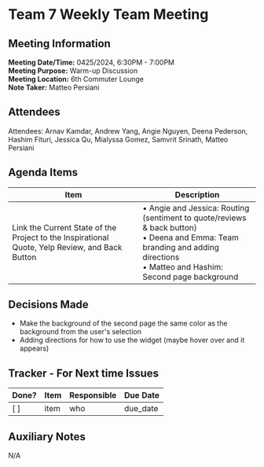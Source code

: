 # Team 7 Weekly Team Meeting

## Meeting Information

**Meeting Date/Time:** 0425/2024, 6:30PM - 7:00PM <br>
**Meeting Purpose:** Warm-up Discussion<br>
**Meeting Location:** 6th Commuter Lounge
<br>
**Note Taker:** Matteo Persiani

## Attendees

Attendees: Arnav Kamdar, Andrew Yang, Angie Nguyen, Deena Pederson, Hashim Fituri, Jessica Qu, Mialyssa Gomez, Samvrit Srinath, Matteo Persiani

## Agenda Items

| Item                                                                                           | Description                                                                                                                                                                     |
| ---------------------------------------------------------------------------------------------- | ------------------------------------------------------------------------------------------------------------------------------------------------------------------------------- |
| Link the Current State of the Project to the Inspirational Quote, Yelp Review, and Back Button | • Angie and Jessica: Routing (sentiment to quote/reviews & back button)<br>• Deena and Emma: Team branding and adding directions<br>• Matteo and Hashim: Second page background |

## Decisions Made

- Make the background of the second page the same color as the background from the user's selection
- Adding directions for how to use the widget (maybe hover over and it appears)

## Tracker - For Next time Issues

| Done? | Item | Responsible | Due Date |
| ----- | ---- | ----------- | -------- |
| [ ]   | item | who         | due_date |

## Auxiliary Notes

N/A
